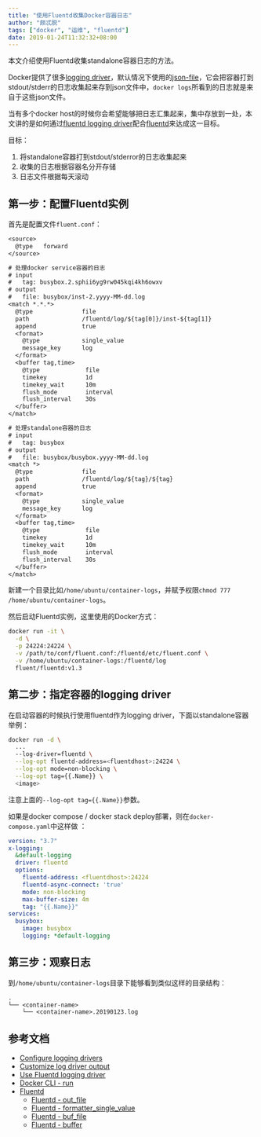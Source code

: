 ```yaml
---
title: "使用Fluentd收集Docker容器日志"
author: "颇忒脱"
tags: ["docker", "运维", "fluentd"]
date: 2019-01-24T11:32:32+08:00
---
```


本文介绍使用Fluentd收集standalone容器日志的方法。

<!--more-->

Docker提供了很多[logging driver][config-logging-driver]，默认情况下使用的[json-file][json-file]，它会把容器打到stdout/stderr的日志收集起来存到json文件中，`docker logs`所看到的日志就是来自于这些json文件。

当有多个docker host的时候你会希望能够把日志汇集起来，集中存放到一处，本文讲的是如何通过[fluentd logging driver][logging-fluentd]配合[fluentd][fluentd]来达成这一目标。

目标：

1. 将standalone容器打到stdout/stderror的日志收集起来
2. 收集的日志根据容器名分开存储
3. 日志文件根据每天滚动

## 第一步：配置Fluentd实例

首先是配置文件`fluent.conf`：

```txt
<source>
  @type   forward
</source>

# 处理docker service容器的日志
# input 
#   tag: busybox.2.sphii6yg9rw045kqi4kh6owxv
# output
#   file: busybox/inst-2.yyyy-MM-dd.log
<match *.*.*>
  @type              file
  path               /fluentd/log/${tag[0]}/inst-${tag[1]}
  append             true
  <format>
    @type            single_value
    message_key      log
  </format>
  <buffer tag,time>
    @type             file
    timekey           1d
    timekey_wait      10m
    flush_mode        interval
    flush_interval    30s
  </buffer>
</match>

# 处理standalone容器的日志
# input 
#   tag: busybox
# output
#   file: busybox/busybox.yyyy-MM-dd.log
<match *>
  @type              file
  path               /fluentd/log/${tag}/${tag}
  append             true
  <format>
    @type            single_value
    message_key      log
  </format>
  <buffer tag,time>
    @type             file
    timekey           1d
    timekey_wait      10m
    flush_mode        interval
    flush_interval    30s
  </buffer>
</match>
```

新建一个目录比如`/home/ubuntu/container-logs`，并赋予权限`chmod 777 /home/ubuntu/container-logs`。

然后启动Fluentd实例，这里使用的Docker方式：

```bash
docker run -it \
  -d \
  -p 24224:24224 \
  -v /path/to/conf/fluent.conf:/fluentd/etc/fluent.conf \
  -v /home/ubuntu/container-logs:/fluentd/log
  fluent/fluentd:v1.3
```

## 第二步：指定容器的logging driver

在启动容器的时候执行使用fluentd作为logging driver，下面以standalone容器举例：

```bash
docker run -d \
  ...
  --log-driver=fluentd \
  --log-opt fluentd-address=<fluentdhost>:24224 \
  --log-opt mode=non-blocking \
  --log-opt tag={{.Name}} \
  <image>
```

注意上面的`--log-opt tag={{.Name}}`参数。

如果是docker compose / docker stack deploy部署，则在`docker-compose.yaml`中这样做 ：

```yaml
version: "3.7"
x-logging:
  &default-logging
  driver: fluentd
  options:
    fluentd-address: <fluentdhost>:24224
    fluentd-async-connect: 'true'
    mode: non-blocking
    max-buffer-size: 4m
    tag: "{{.Name}}"
services:
  busybox:
    image: busybox
    logging: *default-logging
```

## 第三步：观察日志

到`/home/ubuntu/container-logs`目录下能够看到类似这样的目录结构：

```txt
.
└── <container-name>
    └── <container-name>.20190123.log
```
 
## 参考文档

* [Configure logging drivers][config-logging-driver]
* [Customize log driver output][customize-logger]
* [Use Fluentd logging driver][logging-fluentd]
* [Docker CLI - run][docker-cli-run]
* [Fluentd][fluentd]
  * [Fluentd - out_file][fluentd-out_file]
  * [Fluentd - formatter_single_value][fluentd-formatter_single_value]
  * [Fluentd - buf_file][fluentd-buf_file]
  * [Fluentd - buffer][fluentd-buffer]

[fluentd]: https://docs.fluentd.org/v1.0/articles/quickstart
[logging-fluentd]: https://docs.docker.com/config/containers/logging/fluentd/
[customize-logger]: https://docs.docker.com/config/containers/logging/log_tags/
[config-logging-driver]: https://docs.docker.com/config/containers/logging/configure/
[json-file]: https://docs.docker.com/config/containers/logging/json-file/
[fluentd-out_file]: https://docs.fluentd.org/v1.0/articles/out_file
[fluentd-formatter_single_value]: https://docs.fluentd.org/v1.0/articles/formatter_single_value
[fluentd-buf_file]: https://docs.fluentd.org/v1.0/articles/buf_file
[fluentd-buffer]: https://docs.fluentd.org/v1.0/articles/buffer-section
[docker-cli-run]: https://docs.docker.com/engine/reference/commandline/run/